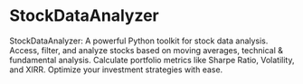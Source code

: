 # StockDataAnalyzer
StockDataAnalyzer: A powerful Python toolkit for stock data analysis. Access, filter, and analyze stocks based on moving averages, technical &amp; fundamental analysis. Calculate portfolio metrics like Sharpe Ratio, Volatility, and XIRR. Optimize your investment strategies with ease.

